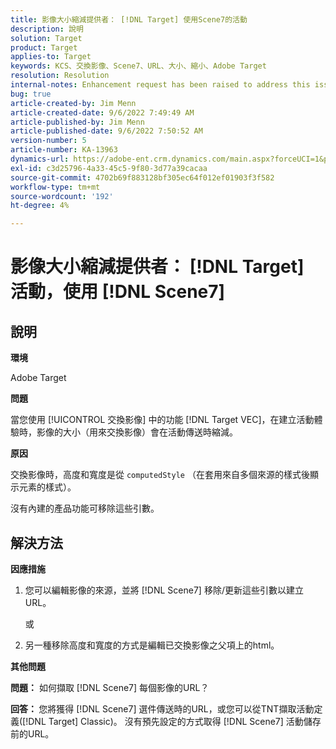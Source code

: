 ```yaml
---
title: 影像大小縮減提供者： [!DNL Target] 使用Scene7的活動
description: 說明
solution: Target
product: Target
applies-to: Target
keywords: KCS、交換影像、Scene7、URL、大小、縮小、Adobe Target
resolution: Resolution
internal-notes: Enhancement request has been raised to address this issue permanentaly
bug: true
article-created-by: Jim Menn
article-created-date: 9/6/2022 7:49:49 AM
article-published-by: Jim Menn
article-published-date: 9/6/2022 7:50:52 AM
version-number: 5
article-number: KA-13963
dynamics-url: https://adobe-ent.crm.dynamics.com/main.aspx?forceUCI=1&pagetype=entityrecord&etn=knowledgearticle&id=f88b677b-b82d-ed11-9db1-0022480866ad
exl-id: c3d25796-4a33-45c5-9f80-3d77a39cacaa
source-git-commit: 4702b69f883128bf305ec64f012ef01903f3f582
workflow-type: tm+mt
source-wordcount: '192'
ht-degree: 4%

---
```


# 影像大小縮減提供者： [!DNL Target] 活動，使用 [!DNL Scene7]

## 說明

<b>環境</b>

Adobe Target

<b>問題</b>

當您使用 [!UICONTROL 交換影像] 中的功能 [!DNL Target VEC]，在建立活動體驗時，影像的大小（用來交換影像）會在活動傳送時縮減。

<b>原因</b>

交換影像時，高度和寬度是從 `computedStyle` （在套用來自多個來源的樣式後顯示元素的樣式）。

沒有內建的產品功能可移除這些引數。

## 解決方法

<b>因應措施</b>

1. 您可以編輯影像的來源，並將 [!DNL Scene7] 移除/更新這些引數以建立URL。

   或

1. 另一種移除高度和寬度的方式是編輯已交換影像之父項上的html。

<b>其他問題</b>

<b>問題：</b> 如何擷取 [!DNL Scene7] 每個影像的URL？ 

<b>回答： </b>您將獲得 [!DNL Scene7] 選件傳送時的URL，或您可以從TNT擷取活動定義([!DNL Target] Classic)。 沒有預先設定的方式取得 [!DNL Scene7] 活動儲存前的URL。
